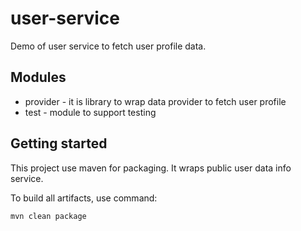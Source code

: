 # user-service

Demo of user service to fetch user profile data.

## Modules

* provider - it is library to wrap data provider to fetch user profile
* test - module to support testing

## Getting started

This project use maven for packaging. It wraps public user data info service. 

To build all artifacts, use command:
```
mvn clean package
```

